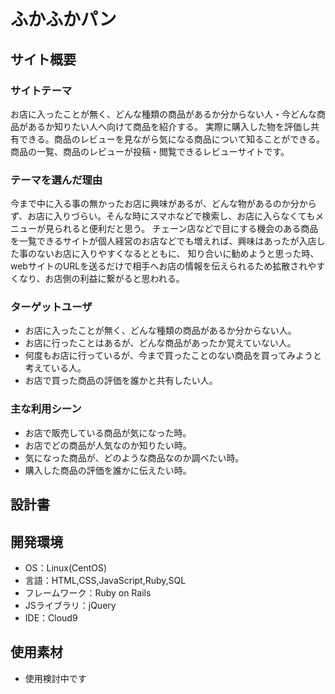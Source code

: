 # ふかふかパン

## サイト概要

### サイトテーマ
お店に入ったことが無く、どんな種類の商品があるか分からない人・今どんな商品があるか知りたい人へ向けて商品を紹介する。
実際に購入した物を評価し共有できる。商品のレビューを見ながら気になる商品について知ることができる。
商品の一覧、商品のレビューが投稿・閲覧できるレビューサイトです。

### テーマを選んだ理由
今まで中に入る事の無かったお店に興味があるが、どんな物があるのか分からず、お店に入りづらい。そんな時にスマホなどで検索し、お店に入らなくてもメニューが見られると便利だと思う。
チェーン店などで目にする機会のある商品を一覧できるサイトが個人経営のお店などでも増えれば、興味はあったが入店した事のないお店に入りやすくなるとともに、
知り合いに勧めようと思った時、webサイトのURLを送るだけで相手へお店の情報を伝えられるため拡散されやすくなり、お店側の利益に繋がると思われる。

### ターゲットユーザ
* お店に入ったことが無く、どんな種類の商品があるか分からない人。
* お店に行ったことはあるが、どんな商品があったか覚えていない人。
* 何度もお店に行っているが、今まで買ったことのない商品を買ってみようと考えている人。
* お店で買った商品の評価を誰かと共有したい人。

### 主な利用シーン
* お店で販売している商品が気になった時。
* お店でどの商品が人気なのか知りたい時。
* 気になった商品が、どのような商品なのか調べたい時。
* 購入した商品の評価を誰かに伝えたい時。

## 設計書

## 開発環境
- OS：Linux(CentOS)
- 言語：HTML,CSS,JavaScript,Ruby,SQL
- フレームワーク：Ruby on Rails
- JSライブラリ：jQuery
- IDE：Cloud9

## 使用素材
- 使用検討中です